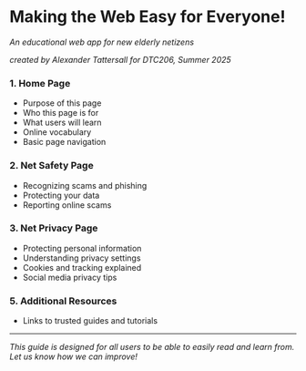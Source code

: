 # Making the Web Easy for Everyone!  
*An educational web app for new elderly netizens*

*created by Alexander Tattersall for DTC206, Summer 2025*

### 1. Home Page
- Purpose of this page
- Who this page is for
- What users will learn
- Online vocabulary
- Basic page navigation

### 2. Net Safety Page
- Recognizing scams and phishing
- Protecting your data
- Reporting online scams

### 3. Net Privacy Page
- Protecting personal information
- Understanding privacy settings
- Cookies and tracking explained
- Social media privacy tips

### 5. Additional Resources
- Links to trusted guides and tutorials

---

*This guide is designed for all users to be able to easily read and learn from. Let us know how we can improve!*